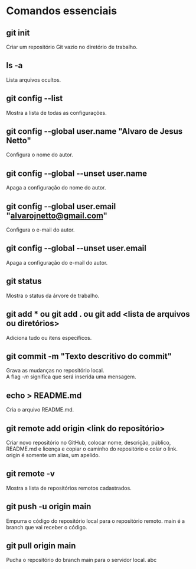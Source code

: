# Comandos essenciais

## git init
Criar um repositório Git vazio no diretório de trabalho.

## ls -a
Lista arquivos ocultos.

## git config --list
Mostra a lista de todas as configurações.

## git config --global user.name "Alvaro de Jesus Netto"
Configura o nome do autor.

## git config --global --unset user.name
Apaga a configuração do nome do autor.

## git config --global user.email "alvarojnetto@gmail.com"
Configura o e-mail do autor.

## git config --global --unset user.email
Apaga a configuração do e-mail do autor.

## git status
Mostra o status da árvore de trabalho.

## git add * ou git add . ou  git add <lista de arquivos ou diretórios>
Adiciona tudo ou itens específicos.

## git commit -m "Texto descritivo do commit"
Grava as mudanças no repositório local.  
A flag _-m_ significa que será inserida uma mensagem.

## echo > README.md
Cria o arquivo README.md.

## git remote add origin <link do repositório>
Criar novo repositório no GitHub, colocar nome, descrição, público, README.md e licença e copiar o caminho do repositório e colar o link. origin é somente um alias, um apelido.

## git remote -v
Mostra a lista de repositórios remotos cadastrados.

## git push -u origin main
Empurra o código do repositório local para o repositório remoto. main é a branch que vai receber o código.

## git pull origin main
Pucha o repositório do branch main para o servidor local. abc



